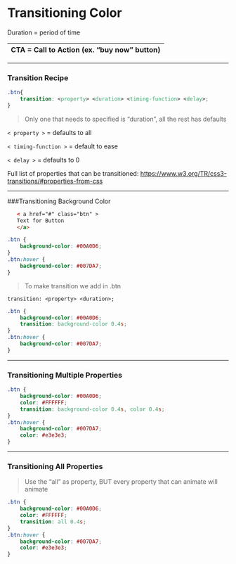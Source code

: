 # Transitioning Color


Duration = period of time

| CTA = Call to Action (ex. “buy now” button) |
| -- |

---

### Transition Recipe

```css
.btn{
    transition: <property> <duration> <timing-function> <delay>;
}
```
 > Only one that needs to specified is “duration”, all the rest has defaults 
 
```< property >``` = defaults to all

```< timing-function >``` = default to ease

```< delay >``` = defaults to 0
 
 
 Full list of properties that can be transitioned: 
 https://www.w3.org/TR/css3-transitions/#properties-from-css

---

###Transitioning Background Color


```html
   < a href="#" class="btn" >
   Text for Button 
   </a>
```

```css
.btn {
    background-color: #00A0D6;
}
.btn:hover {
    background-color: #007DA7;
}
```
[](codepen://Kaatje/pen/RrLYMj)

>To make transition we add in .btn
```
transition: <property> <duration>;
```

```css
.btn {
    background-color: #00A0D6;
    transition: background-color 0.4s;
}
.btn:hover {
    background-color: #007DA7;
}
```



---


### Transitioning Multiple Properties

```css
.btn {
    background-color: #00A0D6;
    color: #FFFFFF;
    transition: background-color 0.4s, color 0.4s;
}
.btn:hover {
    background-color: #007DA7;
    color: #e3e3e3;
}
```


---


### Transitioning All Properties

> Use the “all” as property, BUT every property that can animate will animate

```css
.btn {
    background-color: #00A0D6;
    color: #FFFFFF;
    transition: all 0.4s;
}
.btn:hover {
    background-color: #007DA7;
    color: #e3e3e3;
}
```



